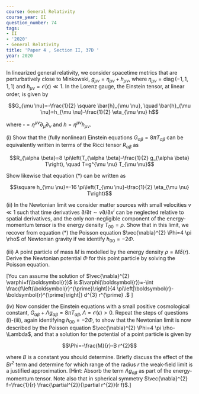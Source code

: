 ```yaml
---
course: General Relativity
course_year: II
question_number: 74
tags:
- II
- '2020'
- General Relativity
title: 'Paper 4 , Section II, 37D '
year: 2020
---
```




In linearized general relativity, we consider spacetime metrics that are perturbatively close to Minkowski, $g_{\mu \nu}=\eta_{\mu \nu}+h_{\mu \nu}$, where $\eta_{\mu \nu}=\operatorname{diag}(-1,1,1,1)$ and $h_{\mu \nu}=\mathcal{O}(\epsilon) \ll 1$. In the Lorenz gauge, the Einstein tensor, at linear order, is given by

$$G_{\mu \nu}=-\frac{1}{2} \square \bar{h}_{\mu \nu}, \quad \bar{h}_{\mu \nu}=h_{\mu \nu}-\frac{1}{2} \eta_{\mu \nu} h$$

where $\square=\eta^{\mu \nu} \partial_{\mu} \partial_{\nu}$ and $h=\eta^{\mu \nu} h_{\mu \nu}$.

(i) Show that the (fully nonlinear) Einstein equations $G_{\alpha \beta}=8 \pi T_{\alpha \beta}$ can be equivalently written in terms of the Ricci tensor $R_{\alpha \beta}$ as

$$R_{\alpha \beta}=8 \pi\left(T_{\alpha \beta}-\frac{1}{2} g_{\alpha \beta} T\right), \quad T=g^{\mu \nu} T_{\mu \nu}$$

Show likewise that equation $(\dagger)$ can be written as

$$\square h_{\mu \nu}=-16 \pi\left(T_{\mu \nu}-\frac{1}{2} \eta_{\mu \nu} T\right)$$

(ii) In the Newtonian limit we consider matter sources with small velocities $v \ll 1$ such that time derivatives $\partial / \partial t \sim v \partial / \partial x^{i}$ can be neglected relative to spatial derivatives, and the only non-negligible component of the energy-momentum tensor is the energy density $T_{00}=\rho$. Show that in this limit, we recover from equation $(*)$ the Poisson equation $\vec{\nabla}^{2} \Phi=4 \pi \rho$ of Newtonian gravity if we identify $h_{00}=-2 \Phi$.

(iii) A point particle of mass $M$ is modelled by the energy density $\rho=M \delta(r)$. Derive the Newtonian potential $\Phi$ for this point particle by solving the Poisson equation.

[You can assume the solution of $\vec{\nabla}^{2} \varphi=f(\boldsymbol{r})$ is $\varphi(\boldsymbol{r})=-\int \frac{f\left(\boldsymbol{r}^{\prime}\right)}{4 \pi\left|\boldsymbol{r}-\boldsymbol{r}^{\prime}\right|} d^{3} r^{\prime} .$ ]

(iv) Now consider the Einstein equations with a small positive cosmological constant, $G_{\alpha \beta}+\Lambda g_{\alpha \beta}=8 \pi T_{\alpha \beta}, \Lambda=\mathcal{O}(\epsilon)>0$. Repeat the steps of questions (i)-(iii), again identifying $h_{00}=-2 \Phi$, to show that the Newtonian limit is now described by the Poisson equation $\vec{\nabla}^{2} \Phi=4 \pi \rho-\Lambda$, and that a solution for the potential of a point particle is given by

$$\Phi=-\frac{M}{r}-B r^{2}$$

where $B$ is a constant you should determine. Briefly discuss the effect of the $B r^{2}$ term and determine for which range of the radius $r$ the weak-field limit is a justified approximation. [Hint: Absorb the term $\Lambda g_{\alpha \beta}$ as part of the energy-momentum tensor. Note also that in spherical symmetry $\vec{\nabla}^{2} f=\frac{1}{r} \frac{\partial^{2}}{\partial r^{2}}(r f)$.]